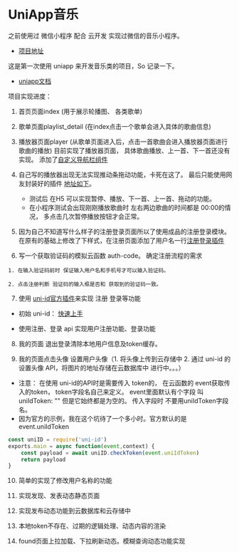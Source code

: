 # UniApp音乐

之前使用过 微信小程序 配合 云开发 实现过微信的音乐小程序。

- [项目地址](https://github.com/flingyp/wechatmusic) 


这是第一次使用 uniapp 来开发音乐类的项目，So 记录一下。

- [uniapp文档](https://uniapp.dcloud.io/)


项目实现进度： 

1. 首页页面index (用于展示轮播图、 各类歌单)

2. 歌单页面playlist_detail (在index点击一个歌单会进入具体的歌曲信息)

3. 播放器页面player (从歌单页面进入后，点击一首歌曲会进入播放器页面进行歌曲的播放)  目前实现了播放器页面， 具体歌曲播放、上一首、下一首还没有实现。 添加了[自定义导航栏组件](https://ext.dcloud.net.cn/plugin?id=974)

4. 自己写的播放器出现无法实现推动条拖动功能，卡死在这了。 最后只能使用网友封装好的插件 [地址如下](https://ext.dcloud.net.cn/plugin?id=238#detail)。 
   - 测试后 在H5 可以实现暂停、播放、下一首、上一首、拖动的功能。
   - 在小程序测试会出现刚刚播放歌曲时 左右两边歌曲的时间都是 00:00的情况， 多点击几次暂停播放按钮才会正常。

5. 因为自己不知道写什么样子的注册登录页面所以了使用成品的注册登录模块。在原有的基础上修改了下样式，在注册页面添加了用户名一行[注册登录插件](https://ext.dcloud.net.cn/plugin?id=96#detail)

6. 写一个获取验证码的模拟云函数 auth-code。 确定注册流程的需求
```
1. 在输入验证码前时 保证输入用户名和手机号才可以输入验证码。

2. 点击注册判断 验证码的输入框是否和 获取到的验证码一致。
```

7. 使用 [uni-id官方插件](https://uniapp.dcloud.io/uniCloud/uni-id)来实现 注册 登录等功能 

- 初始 uni-id： [快速上手](https://uniapp.dcloud.io/uniCloud/uni-id?id=%e5%bf%ab%e9%80%9f%e4%b8%8a%e6%89%8b)

- 使用注册、登录 api 实现用户注册功能、登录功能

8. 我的页面 退出登录清除本地用户信息及token缓存。 

9. 我的页面点击头像 设置用户头像（1. 将头像上传到云存储中 2. 通过 uni-id 的设置头像 API，将图片的地址存储在云数据库中 进行中。。。）
- 注意： 在使用 uni-id的API时是需要传入 token的， 在云函数的 event获取传入的token， token字段名自己来定义。 event里面默认有个字段 叫uniIdToken: "" 但是它始终都是为空的。 传入字段时 不要用uniIdToken字段名。
- 因为官方的示例，我在这个坑待了一个多小时。官方默认的是 event.uniIdToken

```js
const uniID = require('uni-id')
exports.main = async function(event,context) {
    const payload = await uniID.checkToken(event.uniIdToken)
    return payload
}
```

10. 简单的实现了修改用户名称的功能

11. 实现发现、发表动态静态页面

12. 实现发布动态功能到云数据库和云存储中

13. 本地token不存在、过期的逻辑处理、动态内容的渲染

14. found页面上拉加载、下拉刷新动态。模糊查询动态功能实现

